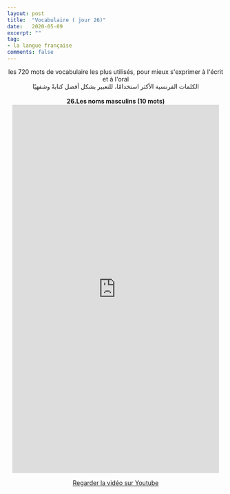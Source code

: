 ```yaml
---
layout: post
title:  "Vocabulaire ( jour 26)"
date:   2020-05-09
excerpt: ""
tag:
- la langue française
comments: false
---
```

 <center>     les 720 mots de vocabulaire les plus utilisés, pour mieux s'exprimer à l'écrit et à l'oral <br> الكلمات الفرنسية الأكثر استخدامًا، للتعبير بشكل أفضل كتابةً وشفهيًا <br><br>     <strong> 26.Les noms masculins (10 mots)</strong>     <br> <iframe width="480" height="853" src="https://www.youtube.com/embed/nh_A0_4BuB4" title="youtube video player" frameborder="0" allow="accelerometer, autoplay, clipboard-write, encrypted-media, gyroscope, picture-in-picture, web-share" allowfullscreen></iframe>     <br> <p markdown="0"><a href="https://youtube.com/shorts/nh_A0_4BuB4" class="btn btn-danger" target="_blank">Regarder la vidéo sur Youtube</a></p> </center>
